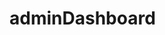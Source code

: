 # adminDashboard
<!--photo creds:
Photo by user at Unsplash

    cat
user:https://unsplash.com/@cedric_photography
image:https://unsplash.com/photos/IuJc2qh2TcA

dog
user:https://unsplash.com/@toshilepug
image:https://unsplash.com/photos/lySzv_cqxH8

octopus
user:https://unsplash.com/@mahdibafande
image: https://unsplash.com/photos/qgJ1rt7TeeY

penguin
user:https://unsplash.com/@ecraw
image:https://unsplash.com/photos/mhUPquAelmU
-->
